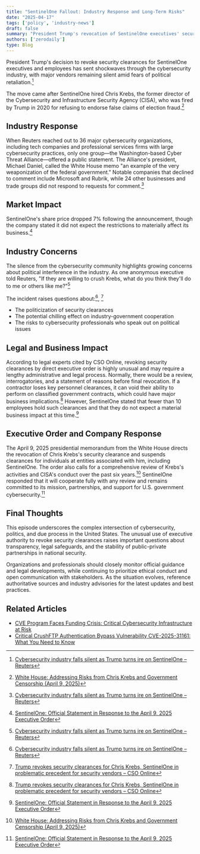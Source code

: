 ```yaml
---
title: "SentinelOne Fallout: Industry Response and Long-Term Risks"
date: "2025-04-17"
tags: ['policy', 'industry-news']
draft: false
summary: "President Trump's revocation of SentinelOne executives' security clearances over the hiring of former CISA chief Chris Krebs has sent shockwaves through the cybersecurity industry, with major vendors remaining silent amid fears of political retaliation."
authors: ['zerodaily']
type: Blog
---
```


President Trump's decision to revoke security clearances for SentinelOne executives and employees has sent shockwaves through the cybersecurity industry, with major vendors remaining silent amid fears of political retaliation.[^3]

The move came after SentinelOne hired Chris Krebs, the former director of the Cybersecurity and Infrastructure Security Agency (CISA), who was fired by Trump in 2020 for refusing to endorse false claims of election fraud.[^1]

## Industry Response

When Reuters reached out to 36 major cybersecurity organizations, including tech companies and professional services firms with large cybersecurity practices, only one group—the Washington-based Cyber Threat Alliance—offered a public statement. The Alliance's president, Michael Daniel, called the White House memo "an example of the very weaponization of the federal government." Notable companies that declined to comment include Microsoft and Rubrik, while 24 other businesses and trade groups did not respond to requests for comment.[^3]

## Market Impact

SentinelOne's share price dropped 7% following the announcement, though the company stated it did not expect the restrictions to materially affect its business.[^2]

## Industry Concerns

The silence from the cybersecurity community highlights growing concerns about political interference in the industry. As one anonymous executive told Reuters, "If they are willing to crush Krebs, what do you think they'll do to me or others like me?"[^3]

The incident raises questions about:[^3], [^4]

- The politicization of security clearances
- The potential chilling effect on industry-government cooperation
- The risks to cybersecurity professionals who speak out on political issues

## Legal and Business Impact

According to legal experts cited by CSO Online, revoking security clearances by direct executive order is highly unusual and may require a lengthy administrative and legal process. Normally, there would be a review, interrogatories, and a statement of reasons before final revocation. If a contractor loses key personnel clearances, it can void their ability to perform on classified government contracts, which could have major business implications.[^4] However, SentinelOne stated that fewer than 10 employees hold such clearances and that they do not expect a material business impact at this time.[^2]

## Executive Order and Company Response

The April 9, 2025 presidential memorandum from the White House directs the revocation of Chris Krebs's security clearance and suspends clearances for individuals at entities associated with him, including SentinelOne. The order also calls for a comprehensive review of Krebs's activities and CISA's conduct over the past six years.[^1] SentinelOne responded that it will cooperate fully with any review and remains committed to its mission, partnerships, and support for U.S. government cybersecurity.[^2]

## Final Thoughts

This episode underscores the complex intersection of cybersecurity, politics, and due process in the United States. The unusual use of executive authority to revoke security clearances raises important questions about transparency, legal safeguards, and the stability of public-private partnerships in national security.

Organizations and professionals should closely monitor official guidance and legal developments, while continuing to prioritize ethical conduct and open communication with stakeholders. As the situation evolves, reference authoritative sources and industry advisories for the latest updates and best practices.

## Related Articles

- [CVE Program Faces Funding Crisis: Critical Cybersecurity Infrastructure at Risk](/blog/2025-04-16-cve-program-funding-crisis)
- [Critical CrushFTP Authentication Bypass Vulnerability CVE-2025-31161: What You Need to Know](/blog/2025-04-13-crushftp-vulnerability)

[^1]: [White House: Addressing Risks from Chris Krebs and Government Censorship (April 9, 2025)](https://www.whitehouse.gov/presidential-actions/2025/04/addressing-risks-from-chris-krebs-and-government-censorship/)
[^2]: [SentinelOne: Official Statement in Response to the April 9, 2025 Executive Order](https://www.sentinelone.com/blog/an-official-statement-in-response-to-the-april-9-2025-executive-order/)
[^3]: [Cybersecurity industry falls silent as Trump turns ire on SentinelOne – Reuters](https://www.reuters.com/world/us/cybersecurity-industry-falls-silent-trump-turns-ire-sentinelone-2025-04-10/)
[^4]: [Trump revokes security clearances for Chris Krebs, SentinelOne in problematic precedent for security vendors – CSO Online](https://www.csoonline.com/article/3958808/trump-revokes-security-clearances-for-chris-krebs-sentinelone-in-problematic-precedent-for-security-vendors.html)
